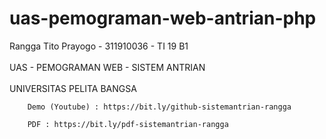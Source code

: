 # uas-pemograman-web-antrian-php

Rangga Tito Prayogo - 311910036 - TI 19 B1
<br />
<br />
UAS - PEMOGRAMAN WEB - SISTEM ANTRIAN
<br />
<br />
UNIVERSITAS PELITA BANGSA

        Demo (Youtube) : https://bit.ly/github-sistemantrian-rangga

        PDF : https://bit.ly/pdf-sistemantrian-rangga
